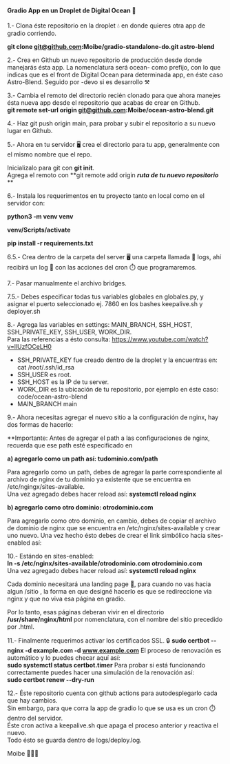 #### Gradio App en un Droplet de Digital Ocean 🐬

1.- Clona éste repositorio en la droplet 💧 en donde quieres otra app de gradio corriendo.<br>

**git clone git@github.com:Moibe/gradio-standalone-do.git astro-blend**

2.- Crea en Github un nuevo repositorio de producción desde donde manejarás ésta app.
La nomenclatura será ocean- como prefijo, con lo que indicas que es el front de Digital Ocean para determinada app, en éste caso Astro-Blend. Seguido por -devo si es desarrollo ⚒️

3.- Cambia el remoto del directorio recién clonado para que ahora manejes ésta nueva app desde el repositorio que acabas de crear en Github.<br>
**git remote set-url origin git@github.com:Moibe/ocean-astro-blend.git**

4.- Haz git push origin main, para probar y subir el repositorio a su nuevo lugar en Github. <br>

5.- Ahora en tu servidor 🖥 crea el directorio para tu app, generalmente con el mismo nombre que el repo.<br>

Inicializalo para git con **git init**.<br>
Agrega el remoto con **git remote add origin ***ruta de tu nuevo repositorio*** **<br>

6.- Instala los requerimentos en tu proyecto tanto en local como en el servidor con: <br> 

**python3 -m venv venv** <br>

**venv/Scripts/activate** <br>

**pip install -r requirements.txt** <br>

6.5.- Crea dentro de la carpeta del server 🖥️ una carpeta llamada 📁 logs, ahí recibirá un log 📗 con las acciones del cron ⏱️ que programaremos.

7.- Pasar manualmente el archivo bridges.

7.5.- Debes especificar todas tus variables globales en globales.py, y asignar el puerto seleccionado ej. 7860 en los bashes keepalive.sh y deployer.sh

8.- Agrega las variables en settings: MAIN_BRANCH, SSH_HOST, SSH_PRIVATE_KEY, SSH_USER, WORK_DIR.<br>
Para las referencias a ésto consulta: https://www.youtube.com/watch?v=llUzfOCeLH0<br>

- SSH_PRIVATE_KEY fue creado dentro de la droplet y la encuentras en: cat /root/.ssh/id_rsa
- SSH_USER es root.
- SSH_HOST es la IP de tu server.
- WORK_DIR es la ubicación de tu repositorio, por ejemplo en éste caso: code/ocean-astro-blend
- MAIN_BRANCH main

9.- Ahora necesitas agregar el nuevo sitio a la configuración de nginx, hay dos formas de hacerlo:

**Importante: Antes de agregar el path a las configuraciones de nginx, recuerda que ese path esté especificado en <br>

**a) agregarlo como un path así: tudominio.com/path**

Para agregarlo como un path, debes de agregar la parte correspondiente al archivo de nginx de tu dominio ya existente que se encuentra en /etc/ngingx/sites-available.<br>
Una vez agregado debes hacer reload así: **systemctl reload nginx**

**b) agregarlo como otro dominio: otrodominio.com**

Para agregarlo como otro dominio, en cambio, debes de copiar el archivo de dominio de nginx que se encuentra en /etc/nginx/sites-available y crear uno nuevo. 
Una vez hecho ésto debes de crear el link simbólico hacia sites-enabled así: 

10.- Estándo en sites-enabled: <br>
**ln -s /etc/nginx/sites-available/otrodominio.com otrodominio.com** <br>
Una vez agregado debes hacer reload así: **systemctl reload nginx** 

Cada dominio necesitará una landing page 📄, para cuando no vas hacia algun /sitio , la forma en que designé hacerlo es que se redireccione via nginx y que no viva esa página en gradio. <br>

Por lo tanto, esas páginas deberan vivir en el directorio **/usr/share/nginx/html** por nomenclatura, con el nombre del sitio precedido por .html.

11.- Finalmente requerimos activar los certificados SSL. 🔒
**sudo certbot --nginx -d example.com -d www.example.com**
El proceso de renovación es automático y lo puedes checar aquí así: <br>
**sudo systemctl status certbot.timer**
Para probar si está funcionando correctamente puedes hacer una simulación de la renovación así:<br> 
**sudo certbot renew --dry-run**

12.- Éste repositorio cuenta con github actions para autodesplegarlo cada que hay cambios.<br>
Sin embargo, para que corra la app de gradio lo que se usa es un cron ⏱️ dentro del servidor.<br>
Éste cron activa a keepalive.sh que apaga el proceso anterior y reactiva el nuevo.<br>
Todo ésto se guarda dentro de logs/deploy.log.

Moibe 👨🏻‍🚀
